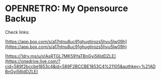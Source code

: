 OPENRETRO: My Opensource Backup
===============================

Check links:

[https://app.box.com/s/a17ntnu8uc91ghugtirozs5hvu5lw09h](https://app.box.com/s/a17ntnu8uc91ghugtirozs5hvu5lw09h)
 
[https://1drv.ms/u/s!AsRTGL7MK59YaTBnGyi56ldDZLE](https://onedrive.live.com/?cid=589f2bccbe1853c4&id=589F2BCCBE1853C4%21105&authkey=%21ADBnGyi56ldDZLE) 
